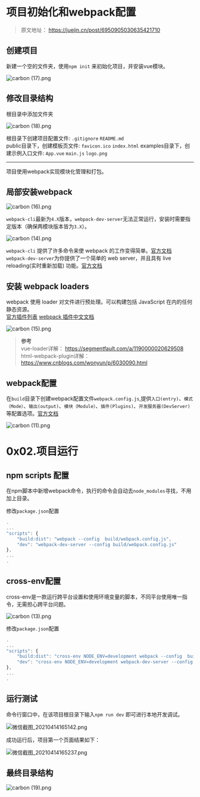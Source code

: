 # 项目初始化和webpack配置

> 原文地址： <https://juejin.cn/post/6950905030635421710>

## 创建项目

新建一个空的文件夹，使用`npm init` 来初始化项目，并安装vue模块。

![carbon (17).png](https://p1-juejin.byteimg.com/tos-cn-i-k3u1fbpfcp/20d8aaae727a4420ad274ce77a504110~tplv-k3u1fbpfcp-watermark.image)

## 修改目录结构

根目录中添加文件夹

![carbon (18).png](https://p9-juejin.byteimg.com/tos-cn-i-k3u1fbpfcp/073947dca5f3499e90d03d9fc912a3e0~tplv-k3u1fbpfcp-watermark.image)

根目录下创建项目配置文件: `.gitignore`  `README.md`  
public目录下，创建模板页文件: `favicon.ico`  `index.html`
examples目录下，创建示例入口文件: `App.vue` `main.js`  `logo.png`

---
项目使用webpack实现模块化管理和打包。

## 局部安装webpack

![carbon (16).png](https://p1-juejin.byteimg.com/tos-cn-i-k3u1fbpfcp/076b89f1e12e4be1af60b388b79bf0ab~tplv-k3u1fbpfcp-watermark.image)

`webpack-cli`最新为`4.X`版本，`webpack-dev-server`无法正常运行，安装时需要指定版本（确保两模块版本皆为`3.X`）。

![carbon (14).png](https://p9-juejin.byteimg.com/tos-cn-i-k3u1fbpfcp/7910affb1b2d4cf580f50893c8a317a8~tplv-k3u1fbpfcp-watermark.image)

`webpack-cli` 提供了许多命令来使 webpack 的工作变得简单。[官方文档](https://webpack.docschina.org/api/cli/)  
`webpack-dev-server`为你提供了一个简单的 web server，并且具有 live reloading(实时重新加载) 功能。[官方文档](https://webpack.docschina.org/guides/development/#using-webpack-dev-server)

## 安装 webpack loaders

webpack 使用 loader 对文件进行预处理。可以构建包括 JavaScript 在内的任何静态资源。  
[官方插件列表](https://webpack.docschina.org/loaders/)
[webpack 插件中文文档](http://www.febeacon.com/webpack-plugins-docs-cn/)  

![carbon (15).png](https://p1-juejin.byteimg.com/tos-cn-i-k3u1fbpfcp/6c2389dc05454e3c9f25afe8d58dc749~tplv-k3u1fbpfcp-watermark.image)

> **参考**  
> vue-loader详解： <https://segmentfault.com/a/1190000020629508>  
> html-webpack-plugin详解：<https://www.cnblogs.com/wonyun/p/6030090.html>

## webpack配置

在`build`目录下创建webpack配置文件`webpack.config.js`,提供`入口(entry)`、`模式（Mode）`、`输出(output)`、`模块（Module）`、`插件(Plugins)`、`开发服务器(DevServer)`等配置选项。[官方文档](https://webpack.docschina.org/configuration/mode/)

![carbon (11).png](https://p1-juejin.byteimg.com/tos-cn-i-k3u1fbpfcp/c9f78183c08245fdb5bfe4564fe77200~tplv-k3u1fbpfcp-watermark.image)

# 0x02.项目运行

## npm scripts 配置

在npm脚本中新增webpack命令，执行的命令会自动去`node_modules`寻找，不用加上目录。

修改`package.json`配置  

```js
.
...
"scripts": { 
    "build:dist": "webpack --config  build/webpack.config.js",
    "dev": "webpack-dev-server --config build/webpack.config.js"
},
...
.
```

## cross-env配置

cross-env是一款运行跨平台设置和使用环境变量的脚本，不同平台使用唯一指令，无需担心跨平台问题。

![carbon (13).png](https://p3-juejin.byteimg.com/tos-cn-i-k3u1fbpfcp/7e4d78aca6ef4ad8b4e28e8dd6aac0a9~tplv-k3u1fbpfcp-watermark.image)

修改`package.json`配置

```js
.
...
"scripts": { 
    "build:dist": "cross-env NODE_ENV=development webpack --config  build/webpack.config.js",
    "dev": "cross-env NODE_ENV=development webpack-dev-server --config build/webpack.config.js"
},
...
.
```

## 运行测试

命令行窗口中，在该项目根目录下输入`npm run dev` 即可进行本地开发调试。

![微信截图_20210414165142.png](https://p6-juejin.byteimg.com/tos-cn-i-k3u1fbpfcp/31a6919dfe1a49298406ceb5870aba4b~tplv-k3u1fbpfcp-watermark.image)

成功运行后，项目第一个页面结果如下：

![微信截图_20210414165237.png](https://p6-juejin.byteimg.com/tos-cn-i-k3u1fbpfcp/6cb30e00352f4900b9061fe5991958e0~tplv-k3u1fbpfcp-watermark.image)

## 最终目录结构

![carbon (19).png](https://p3-juejin.byteimg.com/tos-cn-i-k3u1fbpfcp/5f05fd21ece94fbd9ddd47fb7c05144c~tplv-k3u1fbpfcp-watermark.image)
